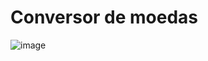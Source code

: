 # Conversor de moedas

![image](https://user-images.githubusercontent.com/58240821/168083895-0a50c274-b3fe-4ec7-962c-321db2ff6ff9.png)
